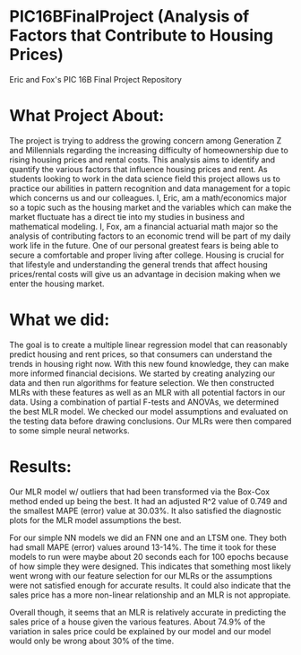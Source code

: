 # PIC16BFinalProject (Analysis of Factors that Contribute to Housing Prices)
Eric and Fox's PIC 16B Final Project Repository

# What Project About:
The project is trying to address the growing concern among Generation Z and Millennials regarding the increasing difficulty of homeownership due to rising housing prices and rental costs. This analysis aims to identify and quantify the various factors that influence housing prices and rent. As students looking to work in the data science field this project allows us to practice our abilities in pattern recognition and data management for a topic which concerns us and our colleagues. I, Eric, am a math/economics major so a topic such as the housing market and the variables which can make the market fluctuate has a direct tie into my studies in business and mathematical modeling. I, Fox, am a financial actuarial math major so the analysis of contributing factors to an economic trend will be part of my daily work life in the future. One of our personal greatest fears is being able to secure a comfortable and proper living after college. Housing is crucial for that lifestyle and understanding the general trends that affect housing prices/rental costs will give us an advantage in decision making when we enter the housing market.

# What we did:
The goal is to create a multiple linear regression model that can reasonably predict housing and rent prices, so that consumers can understand the trends in housing right now. With this new found knowledge, they can make more informed financial decisions. We started by creating analyzing our data and then run algorithms for feature selection. We then constructed MLRs with these features as well as an MLR with all potential factors in our data. Using a combination of partial F-tests and ANOVAs, we determined the best MLR model. We checked our model assumptions and evaluated on the testing data before drawing conclusions. Our MLRs were then compared to some simple neural networks.

# Results:
Our MLR model w/ outliers that had been transformed via the Box-Cox method ended up being the best. It had an adjusted R^2 value of 0.749 and the smallest MAPE (error) value at 30.03%. It also satisfied the diagnostic plots for the MLR model assumptions the best. 

For our simple NN models we did an FNN one and an LTSM one. They both had small MAPE (error) values around 13-14%. The time it took for these models to run were maybe about 20 seconds each for 100 epochs because of how simple they were designed. This indicates that something most likely went wrong with our feature selection for our MLRs or the assumptions were not satisfied enough for accurate results. It could also indicate that the sales price has a more non-linear relationship and an MLR is not appropiate.

Overall though, it seems that an MLR is relatively accurate in predicting the sales price of a house given the various features. About 74.9% of the variation in sales price could be explained by our model and our model would only be wrong about 30% of the time.
